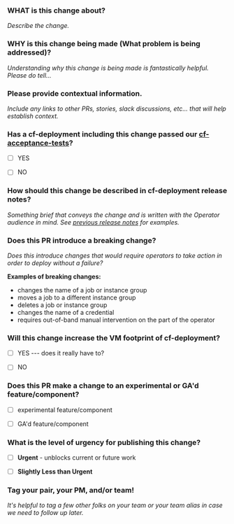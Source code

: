 ### WHAT is this change about?

_Describe the change._

### WHY is this change being made (What problem is being addressed)?

_Understanding why this change is being made is fantastically helpful. Please do tell..._

### Please provide contextual information.

_Include any links to other PRs, stories, slack discussions, etc... that will help establish context._



### Has a cf-deployment including this change passed our [cf-acceptance-tests](https://github.com/cloudfoundry/cf-acceptance-tests)?

- [ ] YES 
- [ ] NO



### How should this change be described in cf-deployment release notes?

_Something brief that conveys the change and is written with the Operator audience in mind. 
See [previous release notes](https://github.com/cloudfoundry/cf-deployment/releases) for examples._



### Does this PR introduce a breaking change? 

_Does this introduce changes that would require operators to take action in order to deploy without a failure?_

**Examples of breaking changes:**
- changes the name of a job or instance group
- moves a job to a different instance group
- deletes a job or instance group
- changes the name of a credential
- requires out-of-band manual intervention on the part of the operator



### Will this change increase the VM footprint of cf-deployment?

- [ ] YES --- does it really have to?
- [ ] NO



### Does this PR make a change to an experimental or GA'd feature/component?

- [ ] experimental feature/component
- [ ] GA'd feature/component



### What is the level of urgency for publishing this change?

- [ ] **Urgent** - unblocks current or future work
- [ ] **Slightly Less than Urgent**



### Tag your pair, your PM, and/or team!
_It's helpful to tag a few other folks on your team or your team alias in case we need to follow up later._
